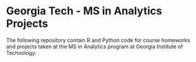 # Georgia Tech - MS in Analytics Projects
The following repository contain R and Python code for course homeworks and projects taken at the MS in Analytics program at Georgia Institute of Technology.

